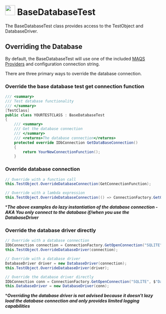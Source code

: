 # <img src="resources/maqslogo.ico" height="32" width="32"> BaseDatabaseTest
The BaseDatabaseTest class provides access to the TestObject and DatabaseDriver.


## Overriding the Database 
By default, the BaseDatabaseTest will use one of the included [MAQS Providers](MAQS_6/Database/DatabaseProviders.md) and configuration connection string. 

There are three primary ways to override the database connection.

### Override the base database test get connection function
```csharp
/// <summary>
/// Test database functionality
/// </summary>
[TestClass]
public class YOURTESTCLASS : BaseDatabaseTest
{
    /// <summary>
    /// Get the database connection
    /// </summary>
    /// <returns>The database connection</returns>
    protected override IDbConnection GetDataBaseConnection()
    {
        return YourNewConnectionFunction();
    }
```

### Override database connection
```csharp
// Override with a function call
this.TestObject.OverrideDatabaseConnection(GetConnectionFunction);

// Override with a lambda expression
this.TestObject.OverrideDatabaseConnection(() => ConnectionFactory.GetOpenConnection("SQLITE", $"Data Source={GetDByPath()}"));
```
*_**The above examples do lazy instantiation of the database connection - AKA You only connect to the database if/when you use the DatabaseDriver**_  

### Override the database driver directly
```csharp
// Override with a database connection
IDbConnection connection = ConnectionFactory.GetOpenConnection("SQLITE", $"Data Source={GetDByPath()}");
this.TestObject.OverrideDatabaseDriver(connection);

// Override with a database driver
DatabaseDriver driver = new DatabaseDriver(connection);
this.TestObject.OverrideDatabaseDriver(driver);

// Override the database driver directly
IDbConnection conn = ConnectionFactory.GetOpenConnection("SQLITE", $"Data Source={GetDByPath()}");
this.DatabaseDriver = new DatabaseDriver(conn);
```
*_**Overriding the database driver is not advised because it doesn't lazy load the database connection and only provides limited logging capabilities**_  
